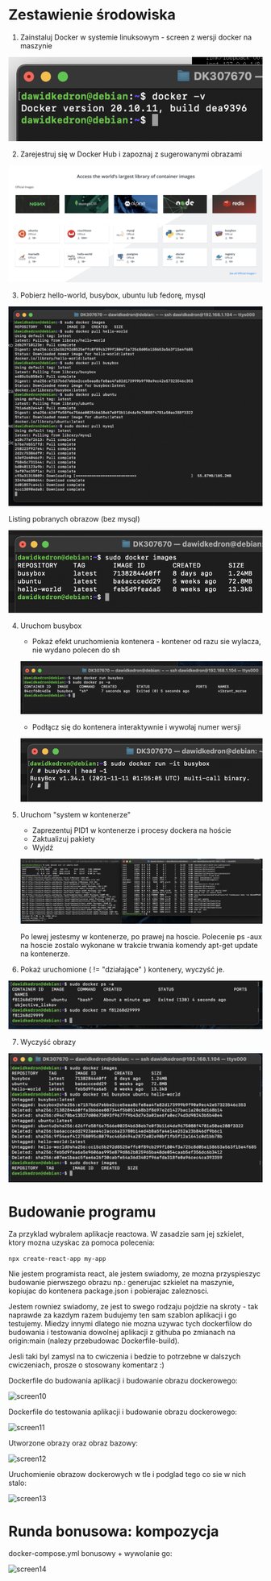 # Zestawienie środowiska
1. Zainstaluj Docker w systemie linuksowym - screen z wersji docker na maszynie

![screen1](img/screen1.png)

2. Zarejestruj się w Docker Hub i zapoznaj z sugerowanymi obrazami

![screen2](img/screen2.png)

3. Pobierz hello-world, busybox, ubuntu lub fedorę, mysql

![screen3](img/screen3.png)

Listing pobranych obrazow (bez mysql)

![screen4](img/screen4.png)

4. Uruchom busybox
   - Pokaż efekt uruchomienia kontenera - kontener od razu sie wylacza, nie wydano polecen do sh
   
   ![screen5](img/screen5.png)
   
   - Podłącz się do kontenera interaktywnie i wywołaj numer wersji
   
   ![screen6](img/screen6.png)
   
5. Uruchom "system w kontenerze"
   - Zaprezentuj PID1 w kontenerze i procesy dockera na hoście
   - Zaktualizuj pakiety
   - Wyjdź
   
   ![screen7](img/screen7.png)
   
   Po lewej jestesmy w kontenerze, po prawej na hoscie. Polecenie ps -aux na hoscie zostalo wykonane w trakcie trwania komendy apt-get update na kontenerze.
   
6. Pokaż uruchomione ( != "działające" ) kontenery, wyczyść je.

![screen8](img/screen8.png)

7. Wyczyść obrazy

![screen9](img/screen9.png)

# Budowanie programu

Za przyklad wybralem aplikacje reactowa. W zasadzie sam jej szkielet, ktory mozna uzyskac za pomoca polecenia: 

```npx create-react-app my-app```

Nie jestem programista react, ale jestem swiadomy, ze mozna przyspieszyc budowanie pierwszego obrazu np.: generujac szkielet na maszynie, kopiujac do kontenera package.json i pobierajac zaleznosci. 

Jestem rowniez swiadomy, ze jest to swego rodzaju pojdzie na skroty - tak naprawde za kazdym razem budujemy ten sam szablon aplikacji i go testujemy. 
Miedzy innymi dlatego nie mozna uzywac tych dockerfilow do budowania i testowania dowolnej aplikacji z githuba po zmianach na origin:main (nalezy przebudowac Dockerfile-build).

Jesli taki byl zamysl na to cwiczenia i bedzie to potrzebne w dalszych cwiczeniach, prosze o stosowany komentarz :)

Dockerfile do budowania aplikacji i budowanie obrazu dockerowego:

![screen10](img/screen10.png)

Dockerfile do testowania aplikacji i budowanie obrazu dockerowego:

![screen11](img/screen11.png)

Utworzone obrazy oraz obraz bazowy:

![screen12](img/screen12.png)

Uruchomienie obrazow dockerowych w tle i podglad tego co sie w nich stalo:

![screen13](img/screen13.png)

# Runda bonusowa: kompozycja

docker-compose.yml bonusowy + wywolanie go:

![screen14](img/screen14.png)
